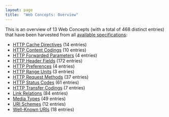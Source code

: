 ```yaml
---
layout: page
title:  "Web Concepts: Overview"
---
```


This is an overview of 13 Web Concepts (with a total of 468 distinct entries) that have been harvested from all [available specifications](/specs):

* [HTTP Cache Directives](http-cache-directives) (14 entries)
* [HTTP Content Codings](http-content-codings) (10 entries)
* [HTTP Forwarded Parameters](http-forwarded-parameters) (4 entries)
* [HTTP Header Fields](http-headers) (172 entries)
* [HTTP Preferences](http-preferences) (4 entries)
* [HTTP Range Units](http-range-units) (3 entries)
* [HTTP Request Methods](http-methods) (37 entries)
* [HTTP Status Codes](http-status-codes) (61 entries)
* [HTTP Transfer Codings](http-transfer-codings) (7 entries)
* [Link Relations](link-relations) (84 entries)
* [Media Types](media-types) (49 entries)
* [URI Schemes](uri-schemes) (12 entries)
* [Well-Known URIs](well-known-uris) (18 entries)
